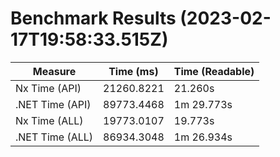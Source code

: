 # Benchmark Results (2023-02-17T19:58:33.515Z)

| Measure              | Time (ms)            | Time (Readable)      |
| -------------------- | -------------------- | -------------------- |
| Nx Time (API)        | 21260.8221           | 21.260s              |
| .NET Time (API)      | 89773.4468           | 1m 29.773s           |
| Nx Time (ALL)        | 19773.0107           | 19.773s              |
| .NET Time (ALL)      | 86934.3048           | 1m 26.934s           |